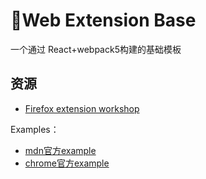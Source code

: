 # :tada:Web Extension Base

一个通过 React+webpack5构建的基础模板





## 资源

- [Firefox extension workshop](https://extensionworkshop.com/documentation/develop/)



Examples：

- [mdn官方example](https://github.com/mdn/webextensions-examples)
- [chrome官方example](https://github.com/GoogleChrome/chrome-extensions-samples)